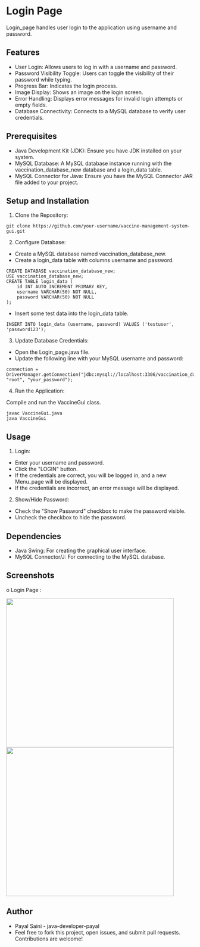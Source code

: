 # Login Page


Login_page handles user login to the application using username and password.




## Features 

- User Login: Allows users to log in with a username and password.
- Password Visibility Toggle: Users can toggle the visibility of their password while typing.
- Progress Bar: Indicates the login process.
- Image Display: Shows an image on the login screen.
- Error Handling: Displays error messages for invalid login attempts or empty fields.
- Database Connectivity: Connects to a MySQL database to verify user credentials.
## Prerequisites
- Java Development Kit (JDK): Ensure you have JDK installed on your system.
- MySQL Database: A MySQL database instance running with the vaccination_database_new database and a login_data table.
- MySQL Connector for Java: Ensure you have the MySQL Connector JAR file added to your project.
## Setup and Installation
1. Clone the Repository:
```
git clone https://github.com/your-username/vaccine-management-system-gui.git
```
2. Configure Database:

- Create a MySQL database named vaccination_database_new.
- Create a login_data table with columns username and password.
```
CREATE DATABASE vaccination_database_new;
USE vaccination_database_new;
CREATE TABLE login_data (
    id INT AUTO_INCREMENT PRIMARY KEY,
    username VARCHAR(50) NOT NULL,
    password VARCHAR(50) NOT NULL
);
```
- Insert some test data into the login_data table.
```
INSERT INTO login_data (username, password) VALUES ('testuser', 'password123');
```
3. Update Database Credentials:

- Open the Login_page.java file.
- Update the following line with your MySQL username and password:
```
connection = DriverManager.getConnection("jdbc:mysql://localhost:3306/vaccination_database_new", "root", "your_password");
```
4. Run the Application:

Compile and run the VaccineGui class.
```
javac VaccineGui.java
java VaccineGui
```
## Usage
1. Login:

- Enter your username and password.
- Click the "LOGIN" button.
- If the credentials are correct, you will be logged in, and a new Menu_page will be displayed.
- If the credentials are incorrect, an error message will be displayed.
2. Show/Hide Password:

- Check the "Show Password" checkbox to make the password visible.
- Uncheck the checkbox to hide the password.

## Dependencies
- Java Swing: For creating the graphical user interface.
- MySQL Connector/J: For connecting to the MySQL database.
## Screenshots
o Login Page :

<img src="https://github.com/java-developer-payal/Vaccination-Management-System-GUI-/assets/144053983/ce15ad4d-6521-4531-8dd3-3a04020af52e" width="450" height="400" />


<img src="https://github.com/java-developer-payal/Vaccination-Management-System-GUI-/assets/144053983/d18aa726-72c1-42bf-b7b3-6850a51b5b15" width="450" height="400" />

## Author
- Payal Saini - java-developer-payal
- Feel free to fork this project, open issues, and submit pull requests. Contributions are welcome!




